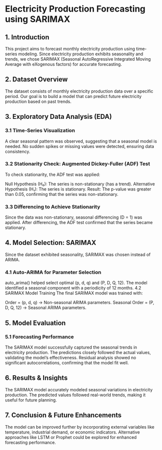 # Electricity Production Forecasting using SARIMAX

## 1. Introduction
This project aims to forecast monthly electricity production using time-series modeling. Since electricity production exhibits seasonality and trends, we chose SARIMAX (Seasonal AutoRegressive Integrated Moving Average with eXogenous factors) for accurate forecasting.

## 2. Dataset Overview
The dataset consists of monthly electricity production data over a specific period.
Our goal is to build a model that can predict future electricity production based on past trends.
## 3. Exploratory Data Analysis (EDA)
### 3.1 Time-Series Visualization
A clear seasonal pattern was observed, suggesting that a seasonal model is needed.
No sudden spikes or missing values were detected, ensuring data consistency.
### 3.2 Stationarity Check: Augmented Dickey-Fuller (ADF) Test
To check stationarity, the ADF test was applied:

Null Hypothesis (H₀): The series is non-stationary (has a trend).
Alternative Hypothesis (H₁): The series is stationary.
Result: The p-value was greater than 0.05, confirming that the series was non-stationary.
### 3.3 Differencing to Achieve Stationarity
Since the data was non-stationary, seasonal differencing (D = 1) was applied.
After differencing, the ADF test confirmed that the series became stationary.
## 4. Model Selection: SARIMAX
Since the dataset exhibited seasonality, SARIMAX was chosen instead of ARIMA.

### 4.1 Auto-ARIMA for Parameter Selection
auto_arima() helped select optimal (p, d, q) and (P, D, Q, 12).
The model identified a seasonal component with a periodicity of 12 months.
4.2 SARIMAX Model Training
The final SARIMAX model was trained with:

Order = (p, d, q) → Non-seasonal ARIMA parameters.
Seasonal Order = (P, D, Q, 12) → Seasonal ARIMA parameters.
## 5. Model Evaluation
### 5.1 Forecasting Performance
The SARIMAX model successfully captured the seasonal trends in electricity production.
The predictions closely followed the actual values, validating the model’s effectiveness.
Residual analysis showed no significant autocorrelations, confirming that the model fit well.
## 6. Results & Insights
The SARIMAX model accurately modeled seasonal variations in electricity production.
The predicted values followed real-world trends, making it useful for future planning.
## 7. Conclusion & Future Enhancements
The model can be improved further by incorporating external variables like temperature, industrial demand, or economic indicators.
Alternative approaches like LSTM or Prophet could be explored for enhanced forecasting performance.

